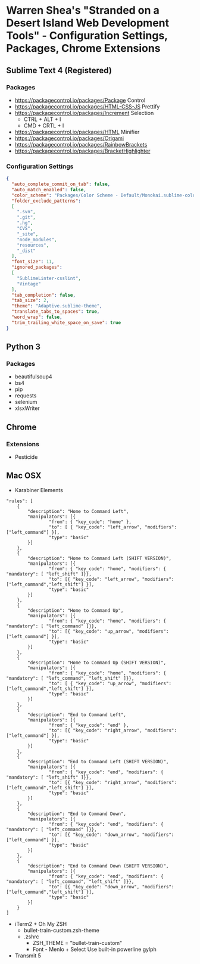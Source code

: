 # Warren Shea's "Stranded on a Desert Island Web Development Tools" - Configuration Settings, Packages, Chrome Extensions

## Sublime Text 4 (Registered)

### Packages
* https://packagecontrol.io/packages/Package Control
* https://packagecontrol.io/packages/HTML-CSS-JS Prettify
* https://packagecontrol.io/packages/Increment Selection
  * CTRL + ALT + I
  * CMD + CRTL + I
* https://packagecontrol.io/packages/HTML Minifier
* https://packagecontrol.io/packages/Origami
* https://packagecontrol.io/packages/RainbowBrackets
* https://packagecontrol.io/packages/BracketHighlighter

### Configuration Settings
```json
{
  "auto_complete_commit_on_tab": false,
  "auto_match_enabled": false,
  "color_scheme": "Packages/Color Scheme - Default/Monokai.sublime-color-scheme",
  "folder_exclude_patterns":
  [
    ".svn",
    ".git",
    ".hg",
    "CVS",
    "_site",
    "node_modules",
    "resources",
    "_dist"
  ],
  "font_size": 11,
  "ignored_packages":
  [
    "SublimeLinter-csslint",
    "Vintage"
  ],
  "tab_completion": false,
  "tab_size": 2,
  "theme": "Adaptive.sublime-theme",
  "translate_tabs_to_spaces": true,
  "word_wrap": false,
  "trim_trailing_white_space_on_save": true
}
```
## Python 3

### Packages
* beautifulsoup4
* bs4
* pip
* requests
* selenium
* xlsxWriter

## Chrome

### Extensions
* Pesticide

## Mac OSX
* Karabiner Elements
```
"rules": [
    {
        "description": "Home to Command Left",
        "manipulators": [{
                "from": { "key_code": "home" },
                "to": [ { "key_code": "left_arrow", "modifiers": ["left_command"] }],
                "type": "basic"
        }]
    },
    {
        "description": "Home to Command Left (SHIFT VERSION)",
        "manipulators": [{
                "from": { "key_code": "home", "modifiers": { "mandatory": [ "left_shift" ]}},
                "to": [{ "key_code": "left_arrow", "modifiers": ["left_command","left_shift"] }],
                "type": "basic"
        }]
    },
    {
        "description": "Home to Command Up",
        "manipulators": [{
                "from": { "key_code": "home", "modifiers": { "mandatory": [ "left_command" ]}},
                "to": [{ "key_code": "up_arrow", "modifiers": ["left_command"] }],
                "type": "basic"
        }]
    },
    {
        "description": "Home to Command Up (SHIFT VERSION)",
        "manipulators": [{
                "from": { "key_code": "home", "modifiers": { "mandatory": [ "left_command", "left_shift" ]}},
                "to": [ { "key_code": "up_arrow", "modifiers": ["left_command","left_shift"] }],
                "type": "basic"
        }]
    },
    {
        "description": "End to Command Left",
        "manipulators": [{
                "from": { "key_code": "end" },
                "to": [{ "key_code": "right_arrow", "modifiers": ["left_command"] }],
                "type": "basic"
        }]
    },
    {
        "description": "End to Command Left (SHIFT VERSION)",
        "manipulators": [{
                "from": { "key_code": "end", "modifiers": { "mandatory": [ "left_shift" ]}},
                "to": [{ "key_code": "right_arrow", "modifiers": ["left_command","left_shift"] }],
                "type": "basic"
        }]
    },
    {
        "description": "End to Command Down",
        "manipulators": [{
                "from": { "key_code": "end", "modifiers": { "mandatory": [ "left_command" ]}},
                "to": [{ "key_code": "down_arrow", "modifiers": ["left_command"] }],
                "type": "basic"
        }]
    },
    {
        "description": "End to Command Down (SHIFT VERSION)",
        "manipulators": [{
                "from": { "key_code": "end", "modifiers": { "mandatory": [ "left_command", "left_shift" ]}},
                "to": [{ "key_code": "down_arrow", "modifiers": ["left_command","left_shift"] }],
                "type": "basic"
        }]
    }
]
```
* iTerm2 + Oh My ZSH
  * bullet-train-custom.zsh-theme
  * .zshrc
    * ZSH_THEME = "bullet-train-custom"
    * Font - Menlo + Select Use built-in powerline gylph
* Transmit 5
